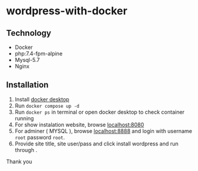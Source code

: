 # wordpress-with-docker
## Technology
- Docker
- php:7.4-fpm-alpine
- Mysql-5.7
- Nginx

## Installation

1. Install [docker desktop](https://docs.docker.com/desktop/install/ubuntu)
2. Run `docker compose up -d`
3. Run `docker ps` in terminal or open docker desktop to check container running
4. For show instalation website, browse [localhost:8080](http://localhost:8080)
5. For adminer ( MYSQL ), browse [localhost:8888](http://localhost:8888) and login with username `root` password `root`.
6. Provide site title, site user/pass and click install wordpress and run through .



Thank you